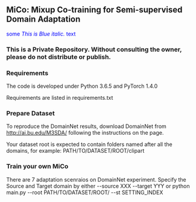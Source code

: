 ## MiCo: Mixup Co-training for Semi-supervised Domain Adaptation

<span style="color:blue">some *This is Blue italic.* text</span>
### This is a Private Repository. Without consulting the owner, please do not distribute or publish.

### Requirements
The code is developed under Python 3.6.5 and PyTorch 1.4.0

Requirements are listed in requirements.txt

### Prepare Dataset
To reproduce the DomainNet results, download DomainNet from http://ai.bu.edu/M3SDA/ following the instructions on the page.

Your dataset root is expected to contain folders named after all the domains, for example: PATH/TO/DATASET/ROOT/clipart

### Train your own MiCo
There are 7 adaptation scenraios on DomainNet experiment. Specify the Source and Target domain by either --source XXX --target
YYY or 
python main.py --root PATH/TO/DATASET/ROOT/ --st SETTING_INDEX
